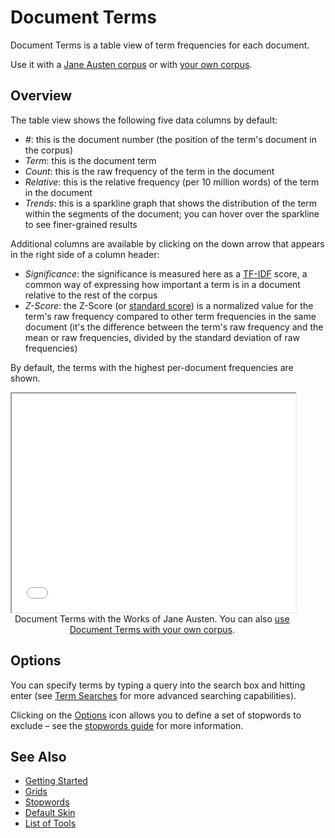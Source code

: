 # Document Terms

Document Terms is a table view of term frequencies for each document.

Use it with a <a href="../?view=DocumentTerms&corpus=austen" target="_blank">Jane Austen corpus</a> or with <a href="../?view=DocumentTerms" target="_blank">your own corpus</a>.

## Overview

The table view shows the following five data columns by default:

- *#*: this is the document number (the position of the term's document in the corpus)
- *Term*: this is the document term
- *Count*: this is the raw frequency of the term in the document
- *Relative*: this is the relative frequency (per 10 million words) of the term in the document
- *Trends*: this is a sparkline graph that shows the distribution of the term within the segments of the document; you can hover over the sparkline to see finer-grained results

Additional columns are available by clicking on the down arrow that appears in the right side of a column header:

- *Significance*: the significance is measured here as a [TF-IDF](https://en.wikipedia.org/wiki/Tf%E2%80%93idf) score, a common way of expressing how important a term is in a document relative to the rest of the corpus
- *Z-Score*: the Z-Score (or [standard score](https://en.wikipedia.org/wiki/Standard_deviation)) is a normalized value for the term's raw frequency compared to other term frequencies in the same document (it's the difference between the term's raw frequency and the mean or raw frequencies, divided by the standard deviation of raw frequencies)

By default, the terms with the highest per-document frequencies are shown.

<iframe src="../tool/DocumentTerms/?corpus=austen&subtitle=The+Works+of+Jane+Austen" style="width: 90%; height: 350px;"></iframe>
<div style="width: 90%; text-align: center; margin-bottom: 1em;">Document Terms with the Works of Jane Austen. You can also <a href="../?view=DocumentTerms" target="_blank">use Document Terms with your own corpus</a>.</div>

## Options

You can specify terms by typing a query into the search box and hitting enter (see [Term Searches](#!/guide/search) for more advanced searching capabilities).

Clicking on the [Options](#!/guide/options) icon allows you to define a set of stopwords to exclude – see the [stopwords guide](#!/guide/stopwords) for more information.

## See Also

- [Getting Started](#!/guide/start)
- [Grids](#!/guide/grids)
- [Stopwords](#!/guide/stopwords)
- [Default Skin](#!/guide/skins-section-default-skin)
- [List of Tools](#!/guide/tools)